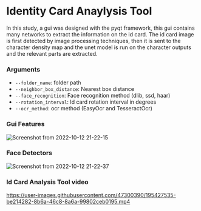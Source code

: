
# Identity Card Anaylysis Tool

In this study, a gui was designed with the pyqt framework, this gui contains many networks to extract the information on the id card. The id card image is first detected by image processing techniques, then it is sent to the character density map and the unet model is run on the character outputs and the relevant parts are extracted.
### Arguments
* `--folder_name`: folder path
* `--neighbor_box_distance`: Nearest box distance 
* `--face_recognition`: Face recognition method (dlib, ssd, haar)
* `--rotation_interval`: Id card rotation interval in degrees
* `--ocr_method`: ocr method (EasyOcr and TesseractOcr)


### Gui Features

![Screenshot from 2022-10-12 21-22-15](https://user-images.githubusercontent.com/47300390/195426938-1604d78b-e48f-445e-8043-fea852bf8417.png)

### Face Detectors
![Screenshot from 2022-10-12 21-22-37](https://user-images.githubusercontent.com/47300390/195426988-23bb228f-b8c5-4f8f-9ec7-a91e2e71d7f3.png)

### Id Card Analysis Tool video

https://user-images.githubusercontent.com/47300390/195427535-be214282-8b6a-46c8-8a6a-99802ceb0195.mp4
